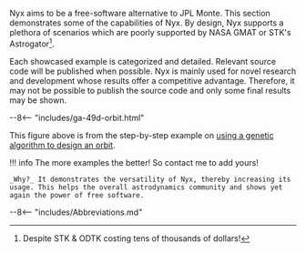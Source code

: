 Nyx aims to be a free-software alternative to JPL Monte. This section demonstrates some of the capabilities of Nyx. By design, Nyx supports a plethora of scenarios which are poorly supported by NASA GMAT or STK's Astrogator[^1].

Each showcased example is categorized and detailed. Relevant source code will be published when possible. Nyx is mainly used for novel research and development whose results offer a competitive advantage. Therefore, it may not be possible to publish the source code and only some final results may be shown.

--8<-- "includes/ga-49d-orbit.html"

This figure above is from the step-by-step example on [using a genetic algorithm to design an orbit](./mission_design/orbit_design_ga.md).

!!! info
    The more examples the better! So contact me to add yours!

    _Why?_ It demonstrates the versatility of Nyx, thereby increasing its usage. This helps the overall astrodynamics community and shows yet again the power of free software.

[^1]: Despite STK & ODTK costing tens of thousands of dollars!

--8<-- "includes/Abbreviations.md"